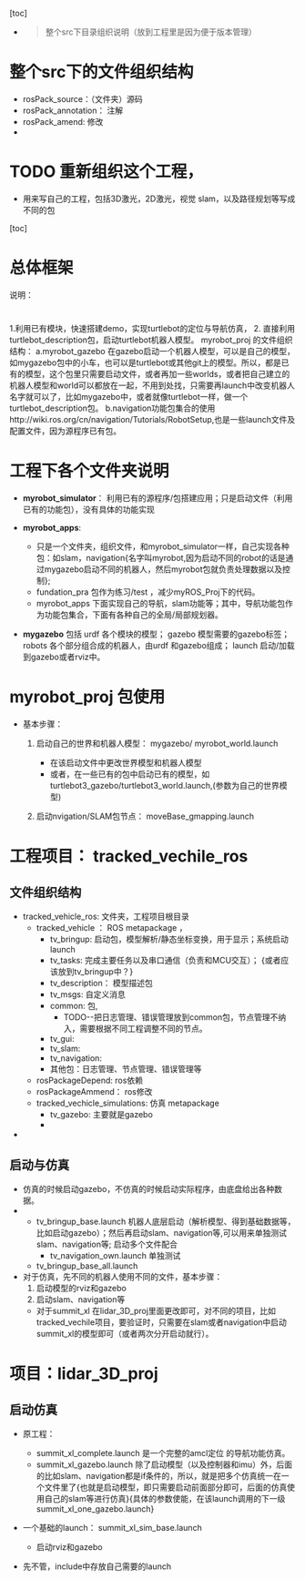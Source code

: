 [toc]
* >整个src下目录组织说明（放到工程里是因为便于版本管理）
# 整个src下的文件组织结构
* rosPack_source：（文件夹）源码
* rosPack_annotation： 注解
* rosPack_amend: 修改
* 
# TODO 重新组织这个工程，
* 用来写自己的工程，包括3D激光，2D激光，视觉 slam，以及路径规划等写成不同的包



[toc]
# 总体框架
说明：

# 
1.利用已有模块，快速搭建demo，实现turtlebot的定位与导航仿真，
2. 直接利用turtlebot_description包，启动turtlebot机器人模型。
myrobot_proj 的文件组织结构：
	a.myrobot_gazebo  在gazebo启动一个机器人模型，可以是自己的模型，如mygazebo包中的小车，也可以是turtlebot或其他git上的模型。所以，都是已有的模型，这个包里只需要启动文件，或者再加一些worlds，或者把自己建立的机器人模型和world可以都放在一起，不用到处找，只需要再launch中改变机器人名字就可以了，比如mygazebo中，或者就像turtlebot一样，做一个turtlebot_description包。
	b.navigation功能包集合的使用http://wiki.ros.org/cn/navigation/Tutorials/RobotSetup,也是一些launch文件及配置文件，因为源程序已有包。


# 工程下各个文件夹说明
 * **myrobot_simulator**： 利用已有的源程序/包搭建应用；只是启动文件（利用已有的功能包），没有具体的功能实现

* **myrobot_apps**: 
    * 只是一个文件夹，组织文件，和myrobot_simulator一样，自己实现各种包：如slam，navigation{名字叫myrobot,因为启动不同的robot的话是通过mygazebo启动不同的机器人，然后myrobot包就负责处理数据以及控制};
    * fundation_pra 包作为练习/test ，减少myROS_Proj下的代码。
    * myrobot_apps 下面实现自己的导航，slam功能等；其中，导航功能包作为功能包集合，下面有各种自己的全局/局部规划器。
* **mygazebo**
    包括 urdf 各个模块的模型；
	gazebo 模型需要的gazebo标签；
	robots 各个部分组合成的机器人，由urdf 和gazebo组成；
	launch 启动/加载到gazebo或者rviz中。

	
# myrobot_proj 包使用
* 基本步骤：
	1.  启动自己的世界和机器人模型：
	mygazebo/ myrobot_world.launch
		* 在该启动文件中更改世界模型和机器人模型
		* 或者，在一些已有的包中启动已有的模型，如turtlebot3_gazebo/turtlebot3_world.launch,(参数为自己的世界模型)

	2. 启动nvigation/SLAM包节点：
		moveBase_gmapping.launch

# 工程项目： tracked_vechile_ros
## 文件组织结构
* tracked_vehicle_ros: 文件夹，工程项目根目录
    * tracked_vehicle  ： ROS metapackage ，
        * tv_bringup: 启动包，模型解析/静态坐标变换，用于显示；系统启动launch
        * tv_tasks: 完成主要任务以及串口通信（负责和MCU交互）； {或者应该放到tv_bringup中？} 
        * tv_description： 模型描述包
        * tv_msgs: 自定义消息
        * common: 包,
            * TODO--把日志管理、错误管理放到common包，节点管理不纳入，需要根据不同工程调整不同的节点。
        * tv_gui:
        * tv_slam:
        * tv_navigation:
        * 其他包：日志管理、节点管理、错误管理等
    * rosPackageDepend: ros依赖
    * rosPackageAmmend： ros修改
    * tracked_vechicle_simulations:  仿真 metapackage
        * tv_gazebo: 主要就是gazebo
        * 
* 
## 启动与仿真
*  仿真的时候启动gazebo，不仿真的时候启动实际程序，由底盘给出各种数据。
* 
    * tv_bringup_base.launch 机器人底层启动（解析模型、得到基础数据等，比如启动gazebo）；然后再启动slam、navigation等,可以用来单独测试slam、navigation等; 启动多个文件配合
        * tv_navigation_own.launch 单独测试
    * tv_bringup_base_all.launch 
* 对于仿真，先不同的机器人使用不同的文件，基本步骤：
	1. 启动模型的rviz和gazebo
	2. 启动slam、navigation等 
	* 对于summit_xl 在lidar_3D_proj里面更改即可，对不同的项目，比如tracked_vechile项目，要验证时，只需要在slam或者navigation中启动summit_xl的模型即可（或者两次分开启动就行）。



# 项目：lidar_3D_proj
## 启动仿真
* 原工程：
	* summit_xl_complete.launch 是一个完整的amcl定位 的导航功能仿真。
    * summit_xl_gazebo.launch  除了启动模型（以及控制器和imu）外，后面的比如slam、navigation都是if条件的，所以，就是把多个仿真统一在一个文件里了{也就是启动模型，即只需要启动前面部分即可，后面的仿真使用自己的slam等进行仿真}{具体的参数使能，在该launch调用的下一级summit_xl_one_gazebo.launch}
* 一个基础的launch： summit_xl_sim_base.launch 
	* 启动rviz和gazebo
	
* 先不管，include中存放自己需要的launch